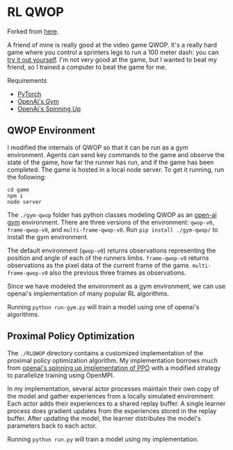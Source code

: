 # RL QWOP

Forked from [here](https://github.com/juanto121/qwop-ai).

A friend of mine is really good at the video game QWOP. 
It's a really hard game where you control a sprinters legs 
to run a 100 meter dash: you can [try it out yourself](http://www.foddy.net/Athletics.html). 
I'm not very good at the game, but I wanted to beat my friend, so I trained a computer to beat the game for me.

Requirements 

* [PyTorch](https://pytorch.org/)
* [OpenAi's Gym](https://gym.openai.com/docs/)
* [OpenAi's Spinning Up](https://spinningup.openai.com/en/latest/user/installation.html)


## QWOP Environment

I modified the internals of QWOP so that it can be run as a gym environment. Agents can send key commands to the game and 
observe the state of the game, how far the runner has run, and if the game has been completed.
The game is hosted in a local node server. To get it running, run the following:

```
cd game
npm i
node server
```

The `./gym-qwop` folder has python classes modeling QWOP as an [open-ai gym](https://gym.openai.com/) environment.
There are three versions of the environment: `qwop-v0`, `frame-qwop-v0`, and `multi-frame-qwop-v0`.
Run `pip install ./gym-qwop/` to install the gym environment.

The default environment (`qwop-v0`) returns observations representing the position and angle of each of the runners limbs.
`frame-qwop-v0` returns observations as the pixel data of the current frame of the game. `multi-frame-qwop-v0` also the previous three frames as observations.

Since we have modeled the environment as a gym environment, we can use openai's implementation of many popular RL algorithms.

Running `python run-gym.py` will train a model using one of openai's algorithms.


## Proximal Policy Optimization

The `./RLQWOP` directory contains a customized implementation of the proximal policy optimization algorithm. My implementation borrows much from [openai's spinning up implementation of PPO](https://spinningup.openai.com/en/latest/algorithms/ppo.html#) with a modified strategy to parallelize training using OpenMPI.

In my implementation, several actor processes maintain their own copy of the model and gather experiences from a locally simulated environment. Each actor adds their experiences to a shared replay buffer. A single learner process does gradient updates from the experiences stored in the replay buffer. After updating the model, the learner distributes the model's parameters back to each actor.

Running `python run.py` will train a model using my implementation.
